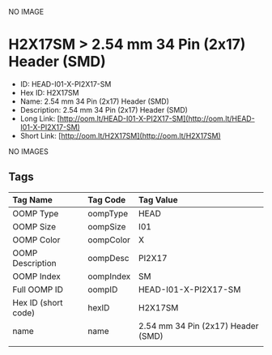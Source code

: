 


  
NO IMAGE  
# H2X17SM > 2.54 mm 34 Pin (2x17) Header (SMD)

- ID: HEAD-I01-X-PI2X17-SM
- Hex ID: H2X17SM
- Name: 2.54 mm 34 Pin (2x17) Header (SMD)
- Description: 2.54 mm 34 Pin (2x17) Header (SMD)
- Long Link: [http://oom.lt/HEAD-I01-X-PI2X17-SM](http://oom.lt/HEAD-I01-X-PI2X17-SM)
- Short Link: [http://oom.lt/H2X17SM](http://oom.lt/H2X17SM)
  
NO IMAGES  
## Tags
  

|Tag Name|Tag Code|Tag Value|
| :--- | :--- | :--- |
|OOMP Type|oompType|HEAD|
|OOMP Size|oompSize|I01|
|OOMP Color|oompColor|X|
|OOMP Description|oompDesc|PI2X17|
|OOMP Index|oompIndex|SM|
|Full OOMP ID|oompID|HEAD-I01-X-PI2X17-SM|
|Hex ID (short code)|hexID|H2X17SM|
|name|name|2.54 mm 34 Pin (2x17) Header (SMD)|
||||
